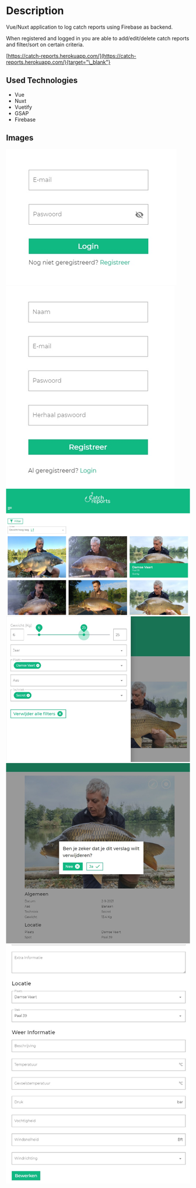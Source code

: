 # Description

Vue/Nuxt application to log catch reports using Firebase as backend.

When registered and logged in you are able to add/edit/delete catch reports and filter/sort on certain criteria.

[https://catch-reports.herokuapp.com/](https://catch-reports.herokuapp.com/){target="\_blank"}

## Used Technologies

- Vue
- Nuxt
- Vuetify
- GSAP
- Firebase

## Images

<p float="left">
  <img src="https://github.com/angelokeirsebilck/catch-reports-nuxt/blob/staging/images/login.jpg" />
  <img src="https://github.com/angelokeirsebilck/catch-reports-nuxt/blob/staging/images/register.jpg" />
  <img src="https://github.com/angelokeirsebilck/catch-reports-nuxt/blob/staging/images/index.jpg" />
  <img src="https://github.com/angelokeirsebilck/catch-reports-nuxt/blob/staging/images/filter.jpg" />
  <img src="https://github.com/angelokeirsebilck/catch-reports-nuxt/blob/staging/images/delete.jpg" />
  <img src="https://github.com/angelokeirsebilck/catch-reports-nuxt/blob/staging/images/edit.jpg" />

</p>

